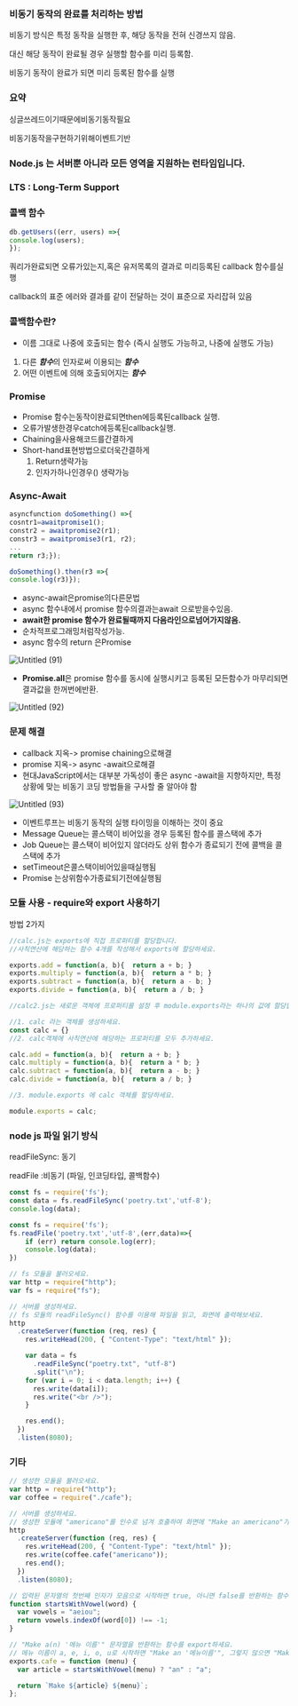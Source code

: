 ### 비동기 동작의 완료를 처리하는 방법

비동기 방식은 특정 동작을 실행한 후, 해당 동작을 전혀 신경쓰지 않음.

대신 해당 동작이 완료될 경우 실행할 함수를 미리 등록함.

비동기 동작이 완료가 되면 미리 등록된 함수를 실행

### 요약

싱글쓰레드이기때문에비동기동작필요

비동기동작을구현하기위해이벤트기반

### Node.js 는 서버뿐 아니라 모든 영역을 지원하는 런타임입니다.

### LTS : Long-Term Support

### 콜백 함수

```jsx
db.getUsers((err, users) =>{
console.log(users);
});
```

쿼리가완료되면 오류가있는지,혹은 유저목록의 결과로 미리등록된 callback 함수를실행

callback의 표준 에러와 결과를 같이 전달하는 것이 표준으로 자리잡혀 있음

### 콜백함수란?

- 이름 그대로 나중에 호출되는 함수 (즉시 실행도 가능하고, 나중에 실행도 가능)
1. 다른 ***함수***의 인자로써 이용되는 ***함수***
2. 어떤 이벤트에 의해 호출되어지는 ***함수***

### Promise

- Promise 함수는동작이완료되면then에등록된callback 실행.
- 오류가발생한경우catch에등록된callback실행.
- Chaining을사용해코드를간결하게
- Short-hand표현방법으로더욱간결하게
    1. Return생략가능
    2. 인자가하나인경우() 생략가능

### Async-Await

```jsx
asyncfunction doSomething() =>{
cosntr1=awaitpromise1();
constr2 = awaitpromise2(r1);
constr3 = awaitpromise3(r1, r2);
...
return r3;});

doSomething().then(r3 =>{
console.log(r3)});
```

- async-await은promise의다른문법
- async 함수내에서 promise 함수의결과는await 으로받을수있음.
- **await한 promise 함수가 완료될때까지 다음라인으로넘어가지않음.**
- 순차적프로그래밍처럼작성가능.
- async 함수의 return 은Promise

![Untitled (91)](https://user-images.githubusercontent.com/34790699/166475401-513a29e4-7218-4b0c-802b-c4caa29bad70.png)

- **Promise.all**은 promise 함수를 동시에 실행시키고 등록된 모든함수가 마무리되면 결과값을 한꺼번에반환.

![Untitled (92)](https://user-images.githubusercontent.com/34790699/166475405-8c076b8f-abe7-4eda-b02d-17edb5b054fd.png)

### 문제 해결

- callback 지옥-> promise chaining으로해결
- promise 지옥-> async -await으로해결
- 현대JavaScript에서는 대부분 가독성이 좋은 async -await을 지향하지만, 특정 상황에 맞는 비동기 코딩 방법들을 구사할 줄 알아야 함

![Untitled (93)](https://user-images.githubusercontent.com/34790699/166475407-4ac7909a-6c6a-44c5-a02b-ec7ba243fb3d.png)


- 이벤트루프는 비동기 동작의 실행 타이밍을 이해하는 것이 중요
- Message Queue는 콜스택이 비어있을 경우 등록된 함수를 콜스택에 추가
- Job Queue는 콜스택이 비어있지 않더라도 상위 함수가 종료되기 전에 콜백을 콜스택에 추가
- setTimeout은콜스택이비어있을때실행됨
- Promise 는상위함수가종료되기전에실행됨

### 모듈 사용 - require와 export 사용하기

방법 2가지

```jsx
//calc.js는 exports에 직접 프로퍼티를 할당합니다.
//사칙연산에 해당하는 함수 4개를 작성해서 exports에 할당하세요.

exports.add = function(a, b){  return a + b; }
exports.multiply = function(a, b){  return a * b; }
exports.subtract = function(a, b){  return a - b; }
exports.divide = function(a, b){  return a / b; }
```

```jsx
//calc2.js는 새로운 객체에 프로퍼티를 설정 후 module.exports라는 하나의 값에 할당합니다.

//1. calc 라는 객체를 생성하세요.
const calc = {}
//2. calc객체에 사칙연산에 해당하는 프로퍼티를 모두 추가하세요.

calc.add = function(a, b){  return a + b; }
calc.multiply = function(a, b){  return a * b; }
calc.subtract = function(a, b){  return a - b; }
calc.divide = function(a, b){  return a / b; }

//3. module.exports 에 calc 객체를 할당하세요.

module.exports = calc;
```

### node js 파일 읽기 방식

readFileSync: 동기

readFile :비동기 (파일, 인코딩타입, 콜백함수)

```jsx
const fs = require('fs');
const data = fs.readFileSync('poetry.txt','utf-8');
console.log(data);
```

```jsx
const fs = require('fs');
fs.readFile('poetry.txt','utf-8',(err,data)=>{
    if (err) return console.log(err);
    console.log(data);
})
```

```jsx
// fs 모듈을 불러오세요.
var http = require("http");
var fs = require("fs");

// 서버를 생성하세요.
// fs 모듈의 readFileSync() 함수를 이용해 파일을 읽고, 화면에 출력해보세요.
http
  .createServer(function (req, res) {
    res.writeHead(200, { "Content-Type": "text/html" });

    var data = fs
      .readFileSync("poetry.txt", "utf-8")
      .split("\n");
    for (var i = 0; i < data.length; i++) {
      res.write(data[i]);
      res.write("<br />");
    }

    res.end();
  })
  .listen(8080);
```

### 기타

```jsx
// 생성한 모듈을 불러오세요.
var http = require("http");
var coffee = require("./cafe");

// 서버를 생성하세요.
// 생성한 모듈에 "americano"를 인수로 넘겨 호출하여 화면에 "Make an americano"가 출력되도록 작성하세요.
http
  .createServer(function (req, res) {
    res.writeHead(200, { "Content-Type": "text/html" });
    res.write(coffee.cafe("americano"));
    res.end();
  })
  .listen(8080);
```

```jsx
// 입력된 문자열의 첫번째 인자가 모음으로 시작하면 true, 아니면 false를 반환하는 함수입니다.
function startsWithVowel(word) {
  var vowels = "aeiou";
  return vowels.indexOf(word[0]) !== -1;
}

// "Make a(n) '메뉴 이름'" 문자열을 반환하는 함수를 export하세요.
// 메뉴 이름이 a, e, i, o, u로 시작하면 "Make an '메뉴이름'", 그렇지 않으면 "Make a '메뉴이름'"을 반환합니다.
exports.cafe = function (menu) {
  var article = startsWithVowel(menu) ? "an" : "a";

  return `Make ${article} ${menu}`;
};
```